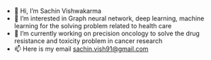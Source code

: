 - 👋 Hi, I’m Sachin Vishwakarma
- 👀 I’m interested in Graph neural network, deep learning, machine learning for the solving problem related to health care
- 🌱 I’m currently working on precision oncology to solve the drug resistance and toxicity problem in cancer research
- 📫 Here is my email sachin.vish91@gmail.com

<!---
sachin-vish91/sachin-vish91 is a ✨ special ✨ repository because its `README.md` (this file) appears on your GitHub profile.
You can click the Preview link to take a look at your changes.
--->
